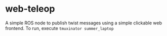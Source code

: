 # web-teleop

A simple ROS node to publish twist messages using a simple clickable web frontend. To run, execute
```tmuxinator summer_laptop```
